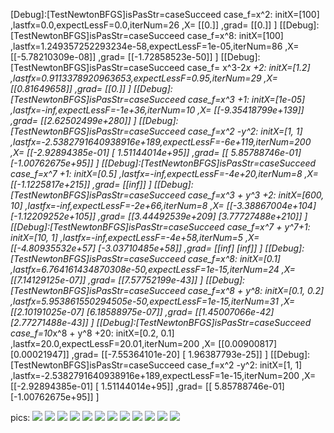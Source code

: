 [Debug]:[TestNewtonBFGS]isPasStr=caseSucceed case_f=x^2:
 initX=[100]
,lastfx=0.0,expectLessF=0.0,iterNum=26
,X=
[[0.]]
,grad=
[[0.]]
]
[[Debug]:[TestNewtonBFGS]isPasStr=caseSucceed case_f=x^8:
 initX=[100]
,lastfx=1.249357252293234e-58,expectLessF=1e-05,iterNum=86
,X=
[[-5.78210309e-08]]
,grad=
[[-1.72858523e-50]]
]
[[Debug]:[TestNewtonBFGS]isPasStr=caseSucceed case_f= x^3-2*x +2:
 initX=[1.2]
,lastfx=0.9113378920963653,expectLessF=0.95,iterNum=29
,X=
[[0.81649658]]
,grad=
[[0.]]
]
[[Debug]:[TestNewtonBFGS]isPasStr=caseSucceed case_f=x^3 +1:
 initX=[1e-05]
,lastfx=-inf,expectLessF=-1e+36,iterNum=10
,X=
[[-9.35418799e+139]]
,grad=
[[2.62502499e+280]]
]
[[Debug]:[TestNewtonBFGS]isPasStr=caseSucceed case_f=x^2 -y^2:
 initX=[1, 1]
,lastfx=-2.5382791640938916e+189,expectLessF=-6e+119,iterNum=200
,X=
[[-2.92894385e-01]
 [ 1.51144014e+95]]
,grad=
[[ 5.85788746e-01]
 [-1.00762675e+95]]
]
[[Debug]:[TestNewtonBFGS]isPasStr=caseSucceed case_f=x^7 +1:
 initX=[0.5]
,lastfx=-inf,expectLessF=-4e+20,iterNum=8
,X=
[[-1.1225817e+215]]
,grad=
[[inf]]
]
[[Debug]:[TestNewtonBFGS]isPasStr=caseSucceed case_f=x^3 + y^3 +2:
 initX=[600, 10]
,lastfx=-inf,expectLessF=-2e+66,iterNum=8
,X=
[[-3.38867004e+104]
 [-1.12209252e+105]]
,grad=
[[3.44492539e+209]
 [3.77727488e+210]]
]
[[Debug]:[TestNewtonBFGS]isPasStr=caseSucceed case_f=x^7 + y^7+1:
 initX=[10, 1]
,lastfx=-inf,expectLessF=-4e+58,iterNum=5
,X=
[[-4.80935532e+57]
 [-3.03710485e+58]]
,grad=
[[inf]
 [inf]]
]
[[Debug]:[TestNewtonBFGS]isPasStr=caseSucceed case_f=x^8:
 initX=[0.1]
,lastfx=6.764161434870308e-50,expectLessF=1e-15,iterNum=24
,X=
[[7.14129125e-07]]
,grad=
[[7.57752199e-43]]
]
[[Debug]:[TestNewtonBFGS]isPasStr=caseSucceed case_f=x^8 + y^8:
 initX=[0.1, 0.2]
,lastfx=5.953861550294505e-50,expectLessF=1e-15,iterNum=31
,X=
[[2.10191025e-07]
 [6.18588975e-07]]
,grad=
[[1.45007066e-42]
 [2.77271488e-43]]
]
[[Debug]:[TestNewtonBFGS]isPasStr=caseSucceed case_f=10*x^8 + y^8 +20:
 initX=[0.2, 0.1]
,lastfx=20.0,expectLessF=20.01,iterNum=200
,X=
[[0.00900817]
 [0.00021947]]
,grad=
[[-7.55364101e-20]
 [ 1.96387793e-25]]
]
[[Debug]:[TestNewtonBFGS]isPasStr=caseSucceed case_f=x^2 -y^2:
 initX=[1, 1]
,lastfx=-2.5382791640938916e+189,expectLessF=1e-15,iterNum=200
,X=
[[-2.92894385e-01]
 [ 1.51144014e+95]]
,grad=
[[ 5.85788746e-01]
 [-1.00762675e+95]]
]

pics:
![](pics/BFGS/BFGS_1.png)
![](pics/BFGS/BFGS_2.png)
![](pics/BFGS/BFGS_3.png)
![](pics/BFGS/BFGS_4.png)
![](pics/BFGS/BFGS_5.png)
![](pics/BFGS/BFGS_6.png)
![](pics/BFGS/BFGS_7.png)
![](pics/BFGS/BFGS_8.png)
![](pics/BFGS/BFGS_9.png)
![](pics/BFGS/BFGS_10.png)
![](pics/BFGS/BFGS_11.png)
![](pics/BFGS/BFGS_12.png)

